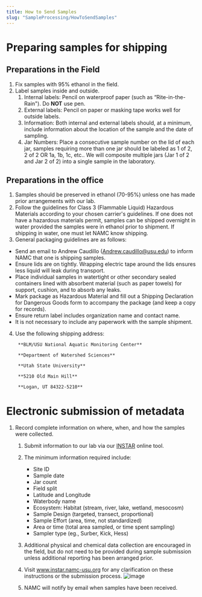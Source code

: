 ```yaml
---
title: How to Send Samples
slug: "SampleProcessing/HowToSendSamples"
---
```


# Preparing samples for shipping
## Preparations in the Field
1. Fix samples with 95% ethanol in the field.
1. Label samples inside and outside.
    1. Internal labels: Pencil on waterproof paper (such as “Rite-in-the-Rain"). Do **NOT** use pen.
    1. External labels: Pencil on paper or masking tape works well for outside labels.
    1. Information: Both internal and external labels should, at a minimum, include information about the location of the sample and the date of sampling.
    1. Jar Numbers: Place a consecutive sample number on the lid of each jar, samples requiring more than one jar should be labeled as 1 of 2, 2 of 2 OR 1a, 1b, 1c, etc.. We will composite multiple jars (Jar 1 of 2 and Jar 2 of 2) into a single sample in the laboratory.

## Preparations in the office
1. Samples should be preserved in ethanol (70-95%) unless one has made prior arrangements with our lab.  
2. Follow the guidelines for Class 3 (Flammable Liquid) Hazardous Materials according to your chosen carrier's guidelines.  If one does not have a hazardous materials permit, samples can be shipped overnight in water provided the samples were in ethanol prior to shipment.  If shipping in water, one must let NAMC know shipping. 
3. General packaging guidelines are as follows:

- Send an email to Andrew Caudillo (Andrew.caudillo@usu.edu) to inform NAMC that one is shipping samples.
- Ensure lids are on tightly. Wrapping electric tape around the lids ensures less liquid will leak during transport.
- Place individual samples in watertight or other secondary sealed containers lined with absorbent material (such as paper towels) for support, cushion, and to absorb any leaks. 
- Mark package as Hazardous Material and fill out a Shipping Declaration for Dangerous Goods form to accompany the package (and keep a copy for records).
- Ensure return label includes organization name and contact name.
- It is not necessary to include any paperwork with the sample shipment.
4. Use the following shipping address:
        
        **BLM/USU National Aquatic Monitoring Center**

        **Department of Watershed Sciences**

        **Utah State University**

        **5210 Old Main Hill**

        **Logan, UT 84322-5210**

# Electronic submission of metadata
1. Record complete information on where, when, and how the samples were collected.
    1. Submit information to our lab via our [INSTAR](http://instar.namc-usu.org) online tool.
    1. The minimum information required include:
        - Site ID
        - Sample date
        - Jar count
        - Field split
        - Latitude and Longitude
        - Waterbody name
        - Ecosystem: Habitat (stream, river, lake, wetland, mesocosm)
        - Sample Design (targeted, transect, proportional)
        - Sample Effort (area, time, not standardized)
        - Area or time (total area sampled, or time spent sampling)
        - Sampler type (eg., Surber, Kick, Hess)
       
    1. Additional physical and chemical data collection are encouraged in the field, but do not need to be provided during sample submission unless additional reporting has been arranged prior.

    1. Visit www.instar.namc-usu.org for any clarification on these instructions or the submission process.
![image](https://user-images.githubusercontent.com/69914403/150181425-6b1826f5-0d6f-4924-ba7d-596a4a97e757.png)

    1. NAMC will notify by email when samples have been received.
